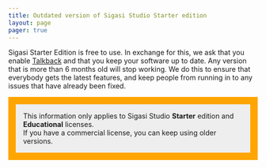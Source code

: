 ```yaml
---
title: Outdated version of Sigasi Studio Starter edition
layout: page 
pager: true
---
```


Sigasi Starter Edition is free to use. In exchange for this, we ask that you enable [Talkback](/manual/common/talkback) and that you keep your software up to date.
Any version that is more than 6 months old will stop working. We do this to ensure that everybody gets the latest features, and keep people from running 
in to any issues that have already been fixed.

<p style="background-color: #eee;border: 15px;border-color: orange;border-style: solid;padding: 15px;">
This information only applies to Sigasi Studio <b>Starter</b> edition and <b>Educational</b> licenses.<br/>
If you have a commercial license, you can keep using older versions.
</p>

